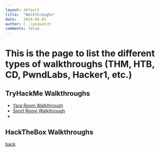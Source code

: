 ```yaml
---
layout: default
title:  "Walkthroughs"
date:   2024-09-03
author: C. Casquatch
comments: false
---
```


# This is the page to list the different types of walkthroughs (THM, HTB, CD, PwndLabs, Hacker1, etc.)

## TryHackMe Walkthroughs
* [Yara Room Walkthrough](_posts/Walkthroughs/2024-09-03-Yara-Walkthrough.markdown)
* [Snort Room Walkthrough](_posts/Walkthroughs/2024-09-03-Snort-Walkthrough.markdown)
* 
## HackTheBox Walkthroughs

[back](./index.md)

